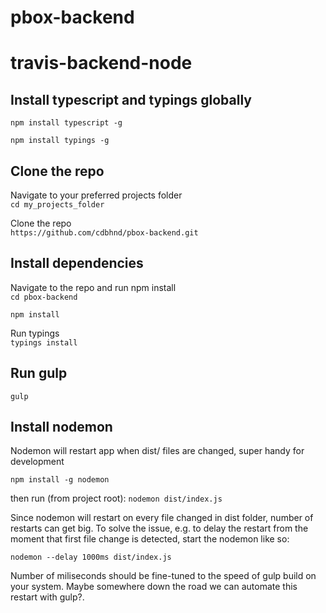 # pbox-backend
# travis-backend-node

## Install typescript and typings globally  
`npm install typescript -g`  

`npm install typings -g` 

## Clone the repo
Navigate to your preferred projects folder  
`cd my_projects_folder`  

Clone the repo  
`https://github.com/cdbhnd/pbox-backend.git`  
  
## Install dependencies  

Navigate to the repo and run npm install  
`cd pbox-backend`  

`npm install`  

Run typings  
`typings install`

## Run gulp  
`gulp`  

## Install nodemon

Nodemon will restart app when dist/ files are changed, super handy for development

`npm install -g nodemon`

then run (from project root):
`nodemon dist/index.js`

Since nodemon will restart on every file changed in dist folder, number of restarts can get big. To solve the issue, e.g. to delay the restart from the moment that first file change is detected, start the nodemon like so:

`nodemon --delay 1000ms dist/index.js`

Number of miliseconds should be fine-tuned to the speed of gulp build on your system. Maybe somewhere down the road we can automate this restart with gulp?.